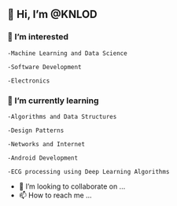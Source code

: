 ## 👋 Hi, I’m @KNLOD

### 👀 I’m interested 
    -Machine Learning and Data Science
  
    -Software Development
  
    -Electronics

### 🌱 I’m currently learning 
    -Algorithms and Data Structures
  
    -Design Patterns
    
    -Networks and Internet
  
    -Android Development
  
    -ECG processing using Deep Learning Algorithms
  
  
- 💞️ I’m looking to collaborate on ...
- 📫 How to reach me ...

<!---
KNLOD/KNLOD is a ✨ special ✨ repository because its `README.md` (this file) appears on your GitHub profile.
You can click the Preview link to take a look at your changes.
--->
